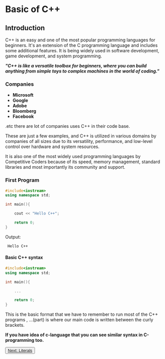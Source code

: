 # Basic of C++

## Introduction
<p>
C++ is an easy and one of the most popular programming languages for beginners. It's an extension of the C programming language and includes some additional features. It is being widely used in software development, game development, and system programming.
</p>

<b><i>
"C++ is like a versatile toolbox for beginners, where you can build anything from simple toys to complex machines in the world of coding."
</i></b>

### Companies
- <b>Microsoft</b>
- <b>Google</b>
- <b>Adobe</b>
- <b>Bloomberg</b>
- <b>Facebook</b>
<p>.etc there are lot of companies uses C++ in their code base.
</p>
<p>These are just a few examples, and C++ is utilized in various domains by companies of all sizes due to its versatility, performance, and low-level control over hardware and system resources.</p>
<p>It is also one of the most widely used programming languages by Competitive Coders because of its speed, memory management, standard libraries and most importantly its community and support.</p>

### First Program
```c++
#include<iostream>
using namespace std;

int main(){

    cout << "Hello C++";

    return 0;
}
```
<p>Output:</p>

``` bash
 Hello C++
```

#### Basic C++ syntax

```c++
#include<iostream>
using namespace std;

int main(){

    ...

    return 0;
}
```

<p>
This is the basic format that we have to remember to run most of the C++ programs , ...(part) is where our main code is written between the curly brackets.


<b>If you have idea of c-language that you can see similar syntax in C-programming too.</b>
</p>

<button><a href="./Literals/">Next: Literals</a></button>